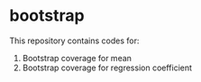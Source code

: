 # bootstrap
This repository contains codes for:
1. Bootstrap coverage for mean
2. Bootstrap coverage for regression coefficient
